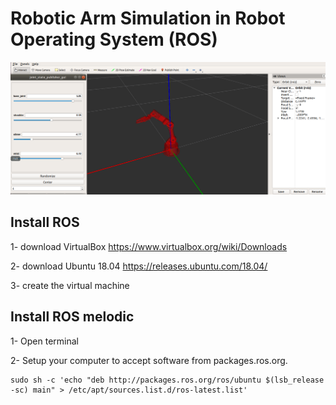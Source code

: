# Robotic Arm Simulation in Robot Operating System (ROS)

   ![image](RobotArm.png)

## Install ROS 

1- download VirtualBox  https://www.virtualbox.org/wiki/Downloads

2- download Ubuntu 18.04  https://releases.ubuntu.com/18.04/

3- create the virtual machine 

## Install ROS melodic

1- Open terminal

2- Setup your computer to accept software from packages.ros.org.
```
sudo sh -c 'echo "deb http://packages.ros.org/ros/ubuntu $(lsb_release -sc) main" > /etc/apt/sources.list.d/ros-latest.list'

```


